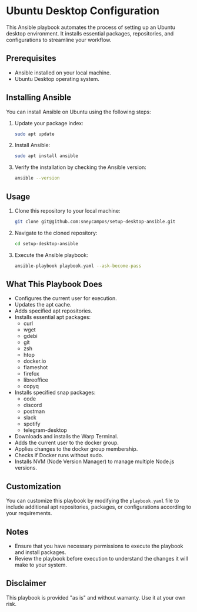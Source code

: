 # Ubuntu Desktop Configuration

This Ansible playbook automates the process of setting up an Ubuntu desktop environment. It installs essential packages, repositories, and configurations to streamline your workflow.

## Prerequisites

- Ansible installed on your local machine.
- Ubuntu Desktop operating system.

## Installing Ansible

You can install Ansible on Ubuntu using the following steps:

1. Update your package index:

    ```bash
    sudo apt update
    ```

2. Install Ansible:

    ```bash
    sudo apt install ansible
    ```

3. Verify the installation by checking the Ansible version:

    ```bash
    ansible --version
    ```

## Usage

1. Clone this repository to your local machine:

    ```bash
    git clone git@github.com:sneycampos/setup-desktop-ansible.git
    ```

2. Navigate to the cloned repository:

    ```bash
    cd setup-desktop-ansible
    ```

3. Execute the Ansible playbook:

    ```bash
    ansible-playbook playbook.yaml --ask-become-pass
    ```

## What This Playbook Does

- Configures the current user for execution.
- Updates the apt cache.
- Adds specified apt repositories.
- Installs essential apt packages:
    - curl
    - wget
    - gdebi
    - git
    - zsh
    - htop
    - docker.io
    - flameshot
    - firefox
    - libreoffice
    - copyq
- Installs specified snap packages:
    - code
    - discord
    - postman
    - slack
    - spotify
    - telegram-desktop
- Downloads and installs the Warp Terminal.
- Adds the current user to the docker group.
- Applies changes to the docker group membership.
- Checks if Docker runs without sudo.
- Installs NVM (Node Version Manager) to manage multiple Node.js versions.

## Customization

You can customize this playbook by modifying the `playbook.yaml` file to include additional apt repositories, packages, or configurations according to your requirements.

## Notes

- Ensure that you have necessary permissions to execute the playbook and install packages.
- Review the playbook before execution to understand the changes it will make to your system.

## Disclaimer

This playbook is provided "as is" and without warranty. Use it at your own risk.
